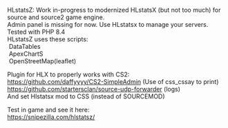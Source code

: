
HLstatsZ: Work in-progress to modernized HLstatsX (but not too much) for source and source2 game engine.<br>
Admin panel is missing for now. Use HLstatsx to manage your servers.<br>
Tested with PHP 8.4<br>
HLstatsZ uses these scripts:<br>
&nbsp;DataTables<br>
&nbsp;ApexChartS<br>
&nbsp;OpenStreetMap(leaflet)<br>

Plugin for HLX to properly works with CS2:<br>
https://github.com/daffyyyy/CS2-SimpleAdmin (Use of css_cssay to print)<br>
https://github.com/startersclan/source-udp-forwarder (logs)<br>
And set Hlstatsx mod to CSS (instead of SOURCEMOD)<br>

Test in game and see it here:<br>
https://snipezilla.com/hlstatsz/
